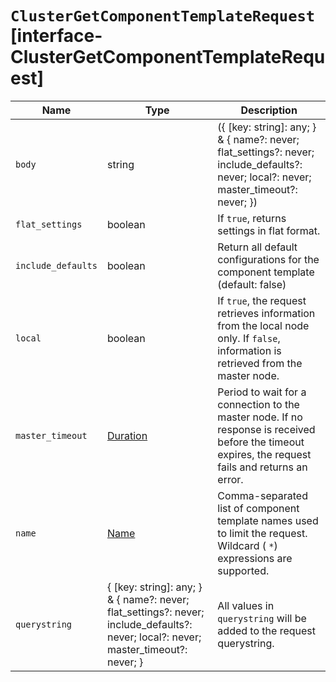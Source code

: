 # `ClusterGetComponentTemplateRequest` [interface-ClusterGetComponentTemplateRequest]

| Name | Type | Description |
| - | - | - |
| `body` | string | ({ [key: string]: any; } & { name?: never; flat_settings?: never; include_defaults?: never; local?: never; master_timeout?: never; }) | All values in `body` will be added to the request body. |
| `flat_settings` | boolean | If `true`, returns settings in flat format. |
| `include_defaults` | boolean | Return all default configurations for the component template (default: false) |
| `local` | boolean | If `true`, the request retrieves information from the local node only. If `false`, information is retrieved from the master node. |
| `master_timeout` | [Duration](./Duration.md) | Period to wait for a connection to the master node. If no response is received before the timeout expires, the request fails and returns an error. |
| `name` | [Name](./Name.md) | Comma-separated list of component template names used to limit the request. Wildcard ( `*`) expressions are supported. |
| `querystring` | { [key: string]: any; } & { name?: never; flat_settings?: never; include_defaults?: never; local?: never; master_timeout?: never; } | All values in `querystring` will be added to the request querystring. |
